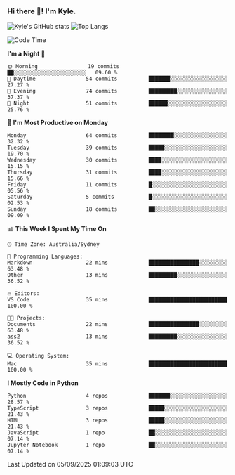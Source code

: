 ### Hi there 👋! I'm Kyle.

<!--
**kylewtho/kylewtho** is a ✨ _special_ ✨ repository because its `README.md` (this file) appears on your GitHub profile.

Here are some ideas to get you started:

- 🔭 I’m currently working on ...
- 🌱 I’m currently learning ...
- 👯 I’m looking to collaborate on ...
- 🤔 I’m looking for help with ...
- 💬 Ask me about ...
- 📫 How to reach me: ...
- 😄 Pronouns: ...
- ⚡ Fun fact: ...
-->
<!--START_SECTION:github-stats-->
![Kyle's GitHub stats](https://github-readme-stats.vercel.app/api?username=kylewtho&show_icons=true&count_private=true&line_height=40)
![Top Langs](https://github-readme-stats.vercel.app/api/top-langs/?username=kylewtho&hide=html)
<!--END_SECTION:github-stats-->

<!--START_SECTION:waka-->
![Code Time](http://img.shields.io/badge/Code%20Time-39%20hrs%2026%20mins-blue)

**I'm a Night 🦉** 

```text
🌞 Morning                19 commits          ██░░░░░░░░░░░░░░░░░░░░░░░   09.60 % 
🌆 Daytime                54 commits          ███████░░░░░░░░░░░░░░░░░░   27.27 % 
🌃 Evening                74 commits          █████████░░░░░░░░░░░░░░░░   37.37 % 
🌙 Night                  51 commits          ██████░░░░░░░░░░░░░░░░░░░   25.76 % 
```
📅 **I'm Most Productive on Monday** 

```text
Monday                   64 commits          ████████░░░░░░░░░░░░░░░░░   32.32 % 
Tuesday                  39 commits          █████░░░░░░░░░░░░░░░░░░░░   19.70 % 
Wednesday                30 commits          ████░░░░░░░░░░░░░░░░░░░░░   15.15 % 
Thursday                 31 commits          ████░░░░░░░░░░░░░░░░░░░░░   15.66 % 
Friday                   11 commits          █░░░░░░░░░░░░░░░░░░░░░░░░   05.56 % 
Saturday                 5 commits           █░░░░░░░░░░░░░░░░░░░░░░░░   02.53 % 
Sunday                   18 commits          ██░░░░░░░░░░░░░░░░░░░░░░░   09.09 % 
```


📊 **This Week I Spent My Time On** 

```text
🕑︎ Time Zone: Australia/Sydney

💬 Programming Languages: 
Markdown                 22 mins             ████████████████░░░░░░░░░   63.48 % 
Other                    13 mins             █████████░░░░░░░░░░░░░░░░   36.52 % 

🔥 Editors: 
VS Code                  35 mins             █████████████████████████   100.00 % 

🐱‍💻 Projects: 
Documents                22 mins             ████████████████░░░░░░░░░   63.48 % 
ass2                     13 mins             █████████░░░░░░░░░░░░░░░░   36.52 % 

💻 Operating System: 
Mac                      35 mins             █████████████████████████   100.00 % 
```

**I Mostly Code in Python** 

```text
Python                   4 repos             ███████░░░░░░░░░░░░░░░░░░   28.57 % 
TypeScript               3 repos             █████░░░░░░░░░░░░░░░░░░░░   21.43 % 
HTML                     3 repos             █████░░░░░░░░░░░░░░░░░░░░   21.43 % 
JavaScript               1 repo              ██░░░░░░░░░░░░░░░░░░░░░░░   07.14 % 
Jupyter Notebook         1 repo              ██░░░░░░░░░░░░░░░░░░░░░░░   07.14 % 
```




 Last Updated on 05/09/2025 01:09:03 UTC
<!--END_SECTION:waka-->
